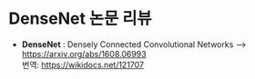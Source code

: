 # DenseNet 논문 리뷰
- **DenseNet** : Densely Connected Convolutional Networks --> https://arxiv.org/abs/1608.06993 <br>
번역: https://wikidocs.net/121707
